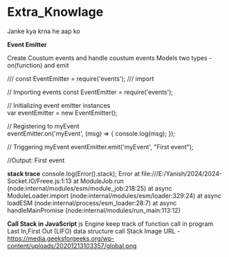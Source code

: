 # Extra_Knowlage
Janke kya krna he aap ko


**Event Emitter**

Create Coustum events and handle coustum events Models
two types - on(function) and emit

///
const EventEmitter = require('events');  /// import

// Importing events 
const EventEmitter = require('events'); 

// Initializing event emitter instances  
var eventEmitter = new EventEmitter(); 
  
// Registering to myEvent  
eventEmitter.on('myEvent', (msg) => { 
   console.log(msg); 
}); 
  
// Triggering myEvent 
eventEmitter.emit('myEvent', "First event"); 

//Output:
First event


**stack trace** 
console.log(Error().stack);
Error
    at file:///E:/Yanish/2024/2024-Socket.IO/Freee.js:1:13
    at ModuleJob.run (node:internal/modules/esm/module_job:218:25)
    at async ModuleLoader.import (node:internal/modules/esm/loader:329:24)
    at async loadESM (node:internal/process/esm_loader:28:7)
    at async handleMainPromise (node:internal/modules/run_main:113:12)
    
**Call Stack in JavaScript**
js Engine keep track of function call in program
 Last In,First Out (LIFO) data structure
call Stack Image URL - https://media.geeksforgeeks.org/wp-content/uploads/20201213103357/global.png









